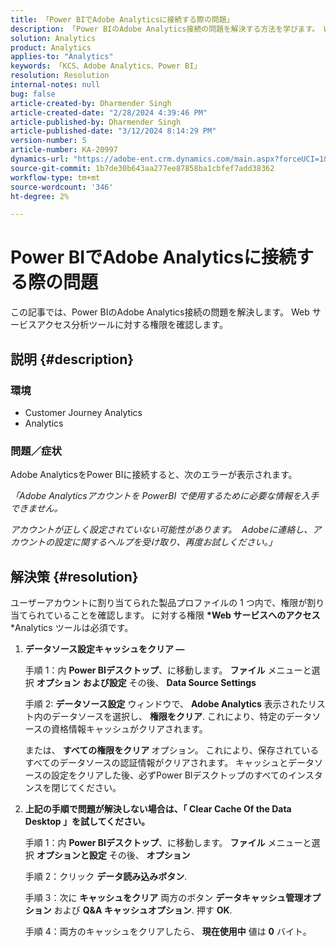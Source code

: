 ```yaml
---
title: 「Power BIでAdobe Analyticsに接続する際の問題」
description: 「Power BIのAdobe Analytics接続の問題を解決する方法を学びます。 Web サービスアクセス分析ツールに対する権限を確認します。"
solution: Analytics
product: Analytics
applies-to: "Analytics"
keywords: 「KCS、Adobe Analytics、Power BI」
resolution: Resolution
internal-notes: null
bug: false
article-created-by: Dharmender Singh
article-created-date: "2/28/2024 4:39:46 PM"
article-published-by: Dharmender Singh
article-published-date: "3/12/2024 8:14:29 PM"
version-number: 5
article-number: KA-20997
dynamics-url: "https://adobe-ent.crm.dynamics.com/main.aspx?forceUCI=1&pagetype=entityrecord&etn=knowledgearticle&id=d3a875f5-57d6-ee11-9079-6045bd006295"
source-git-commit: 1b7de30b643aa277ee87858ba1cbfef7add38362
workflow-type: tm+mt
source-wordcount: '346'
ht-degree: 2%

---
```


# Power BIでAdobe Analyticsに接続する際の問題


この記事では、Power BIのAdobe Analytics接続の問題を解決します。 Web サービスアクセス分析ツールに対する権限を確認します。

## 説明 {#description}


### <b>環境</b>

- Customer Journey Analytics
- Analytics




### <b>問題／症状</b>

Adobe AnalyticsをPower BIに接続すると、次のエラーが表示されます。



*「Adobe Analyticsアカウントを PowerBI で使用するために必要な情報を入手できません。*

*アカウントが正しく設定されていない可能性があります。  Adobeに連絡し、アカウントの設定に関するヘルプを受け取り、再度お試しください。」*


## 解決策 {#resolution}

ユーザーアカウントに割り当てられた製品プロファイルの 1 つ内で、権限が割り当てられていることを確認します。 に対する権限 <b>*Web サービスへのアクセス</b>*Analytics ツールは必須です。<br>


1. <b>データソース設定キャッシュをクリア — </b>

   手順 1：内 <b>Power BIデスクトップ</b>、に移動します。 <b>ファイル</b> メニューと選択 <b>オプション</b> <b>および設定</b> その後、 <b>Data Source Settings</b>

   手順 2: <b>データソース設定</b> ウィンドウで、 <b>Adobe Analytics</b> 表示されたリスト内のデータソースを選択し、 <b>権限をクリア</b>. これにより、特定のデータソースの資格情報キャッシュがクリアされます。

   または、 <b>すべての権限をクリア </b>オプション。 これにより、保存されているすべてのデータソースの認証情報がクリアされます。
キャッシュとデータソースの設定をクリアした後、必ずPower BIデスクトップのすべてのインスタンスを閉じてください。
2. <b>上記の手順で問題が解決しない場合は、「 Clear Cache Of the Data Desktop 」を試してください。</b>

   手順 1：内 <b>Power BIデスクトップ</b>、に移動します。 <b>ファイル</b> メニューと選択 <b>オプションと設定</b> その後、 <b>オプション</b>

   手順 2：クリック <b>データ読み込みボタン</b>.

   手順 3：次に <b>キャッシュをクリア</b> 両方のボタン <b>データキャッシュ管理オプション</b> および <b>Q&amp;A キャッシュオプション</b>. 押す <b>OK</b>.

   手順 4：両方のキャッシュをクリアしたら、 <b>現在使用中</b> 値は <b>0</b> バイト。

